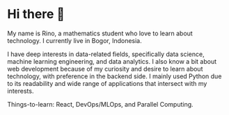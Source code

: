 # Hi there 👋

My name is Rino, a mathematics student who love to learn about technology. I currently live in Bogor, Indonesia.

I have deep interests in data-related fields, specifically data science, machine learning engineering, and data analytics. I also know a bit about web development because of my curiosity and desire to learn about technology, with preference in the backend side. I mainly used Python due to its readability and wide range of applications that intersect with my interests.

Things-to-learn: React, DevOps/MLOps, and Parallel Computing.

<!-- ## Fields of Interest
- Data Analysis
- Data Scientist
  - Machine Learning
  - Deep Learning
- Web Development
  - Backend Engineering

## Learning List
- Frontend Engineering (React)
- Data Engineering
- Cloud Computing
- Parallel Computing -->

<!--
**rinogrego/rinogrego** is a ✨ _special_ ✨ repository because its `README.md` (this file) appears on your GitHub profile.

Here are some ideas to get you started:

- 🔭 I’m currently working on ...
- 🌱 I’m currently learning ...
- 👯 I’m looking to collaborate on ...
- 🤔 I’m looking for help with ...
- 💬 Ask me about ...
- 📫 How to reach me: ...
- 😄 Pronouns: ...
- ⚡ Fun fact: ...
-->
